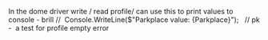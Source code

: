 In the dome driver write / read profile/ can use this to print values to console - brill
//  Console.WriteLine($"Parkplace value: {Parkplace}");   // pk -  a test for profile empty error

